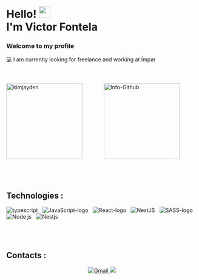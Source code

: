 

<!--
**VictorFontela/VictorFontela** is a ✨ _special_ ✨ repository because its `README.md` (this file) appears on your GitHub profile.

Here are some ideas to get you started:

- 🔭 I’m currently working on ...
- 🌱 I’m currently learning ...
- 👯 I’m looking to collaborate on ...
- 🤔 I’m looking for help with ...
- 💬 Ask me about ...
- 📫 How to reach me: ...
- 😄 Pronouns: ...
- ⚡ Fun fact: ...
-->


<h1 > Hello!  <img src="https://raw.githubusercontent.com/kaueMarques/kaueMarques/master/hi.gif" width="30px" /><br>I'm Victor Fontela</h1> 
  <h3>Welcome to my profile</h3>

  <p>💻 I am currently looking for freelance and working at Ímpar</p>
  <!--<p> ⚙  <a href="#" target="_blanck">Look at my portfolio</a></p>-->

<br>
<div>
  <br>
  <img align="left" src="https://github-readme-stats.vercel.app/api/top-langs?username=VictorFontela&show_icons=true&locale=en&layout=compact&theme=ocean_dark&title_color=d81b60" alt="kimjayden" height="200"/>&emsp; &emsp; &emsp;
  <img alt="Info-Github" src="http://github-readme-stats.vercel.app/api?username=VictorFontela&show_icons=true&theme=ocean_dark&include_all_commits=true&count_private=true&title_color=d81b60" height="200" /> &emsp; &emsp;
  

  
  <br/>
  <br/>
  <br/>
  <br/>

<div>
  <h2 align="left">Technologies :</h2>
</div>
  <img  alt="typescript" src="https://img.shields.io/badge/TypeScript-007ACC?style=for-the-badge&logo=typescript&logoColor=white" /> &nbsp;
  <img alt="JavaScript-logo" src="https://img.shields.io/badge/JavaScript-F7DF1E?style=for-the-badge&logo=javascript&logoColor=black" /> &nbsp;
  <img alt="React-logo" src="https://img.shields.io/badge/React-20232A?style=for-the-badge&logo=react&logoColor=61DAFB"/> &nbsp;
  <img alt="NextJS" src="https://img.shields.io/badge/next.js-000000?style=for-the-badge&logo=nextdotjs&logoColor=white"/> &nbsp;
  <img alt="SASS-logo" src="https://img.shields.io/badge/Sass-CC6699?style=for-the-badge&logo=sass&logoColor=white" /> &nbsp;
  <img alt="Node js" src="https://img.shields.io/badge/Node.js-339933?style=for-the-badge&logo=nodedotjs&logoColor=white"/> &nbsp;
  <img alt="Nestjs" src="https://img.shields.io/badge/nestjs-E0234E?style=for-the-badge&logo=nestjs&logoColor=white"/>  &nbsp;
</div>

<br/>
<br/>
<br/>

<div align="left">
  <h2>Contacts :</h2>
</div>
<div align="center">
 <a href="mailto:victor.fontela03@gmail.com" target="_blanck">
    <img src="https://img.shields.io/badge/Gmail-D14836?style=for-the-badge&logo=gmail&logoColor=white" alt="Gmail"/>
 </a>
  <a href="https://www.linkedin.com/in/victor-fontela-060bb6bb" target="_blanck">
    <img src="https://img.shields.io/badge/LinkedIn-0077B5?style=for-the-badge&logo=linkedin&logoColor=white"/> 
  </a>
</div>

<br/>
<br/>
<br/>
 

